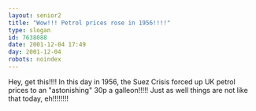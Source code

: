```yaml
---
layout: senior2
title: "Wow!!! Petrol prices rose in 1956!!!!"
type: slogan
id: 7638088
date: 2001-12-04 17:49
day: 2001-12-04
robots: noindex
---
```

Hey, get this!!!! In this day in 1956, the Suez Crisis forced up UK petrol prices to an "astonishing" 30p a galleon!!!!! Just as well things are not like that today, eh!!!!!!!!
